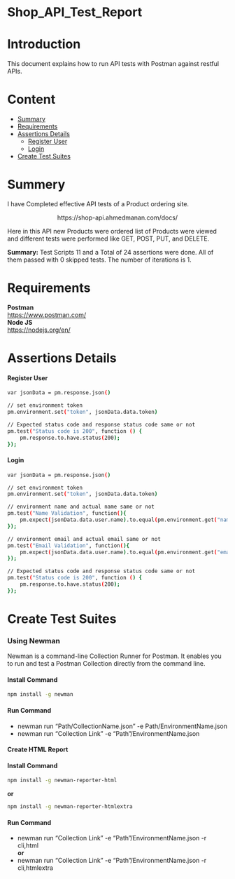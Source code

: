 # Shop_API_Test_Report
# Introduction
This document explains how to run API tests with Postman against restful APIs.    
# Content  
- [Summary](summary)      
- [Requirements](https://github.com/musthafiz/API-Testing#requirements)      
- [Assertions Details](assertions-details)   
  - [Register User](register-user)   
  - [Login](login)   
- [Create Test Suites](create-test-suites)      
      

# Summery    
I have Completed effective API tests of a Product ordering site.       
<p align="center">
https://shop-api.ahmedmanan.com/docs/   
</p>
 

Here in this API new Products were ordered list of Products were viewed and different tests were performed like GET, POST, PUT, and DELETE.

**Summary:** Test Scripts 11 and a Total of 24 assertions were done. All of them passed with 0 skipped tests. The number of iterations is 1.



# Requirements   
**Postman**   
https://www.postman.com/   
**Node JS**   
https://nodejs.org/en/    

# Assertions Details    
#### Register User         
```bash
var jsonData = pm.response.json()

// set environment token
pm.environment.set("token", jsonData.data.token)

// Expected status code and response status code same or not
pm.test("Status code is 200", function () {
    pm.response.to.have.status(200);
});
```
#### Login    
```bash   
var jsonData = pm.response.json()

// set environment token
pm.environment.set("token", jsonData.data.token)

// environment name and actual name same or not
pm.test("Name Validation", function(){
    pm.expect(jsonData.data.user.name).to.equal(pm.environment.get("name"));
});

// environment email and actual email same or not
pm.test("Email Validation", function(){
    pm.expect(jsonData.data.user.name).to.equal(pm.environment.get("email"));
});

// Expected status code and response status code same or not
pm.test("Status code is 200", function () {
    pm.response.to.have.status(200);
});
```  

# Create Test Suites   

### Using Newman   


  Newman is a command-line Collection Runner for Postman. It enables you to run and test a Postman Collection directly from the command line.
#### Install Command    
```bash
npm install -g newman    
```
#### Run Command    
- newman run “Path/CollectionName.json” -e Path/EnvironmentName.json
- newman run “Collection Link” -e “Path”/EnvironmentName.json    

#### Create HTML Report  
 
#### Install Command      
```bash
npm install -g newman-reporter-html
```
**or**   
```bash
npm install -g newman-reporter-htmlextra    
```
#### Run Command      
- newman run “Collection Link” -e “Path”/EnvironmentName.json -r cli,html    
**or**    
- newman run “Collection Link” -e “Path”/EnvironmentName.json -r cli,htmlextra    
